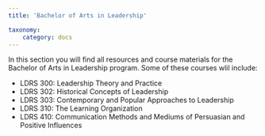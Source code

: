 ```yaml
---
title: 'Bachelor of Arts in Leadership'

taxonomy:
    category: docs
---
```


In this section you will find all resources and course materials for the Bachelor of Arts in Leadership program. Some of these courses wlil include:

* LDRS 300: Leadership Theory and Practice
* LDRS 302: Historical Concepts of Leadership
* LDRS 303: Contemporary and Popular Approaches to Leadership
* LDRS 310: The Learning Organization
* LDRS 410: Communication Methods and Mediums of Persuasian and Positive Influences
